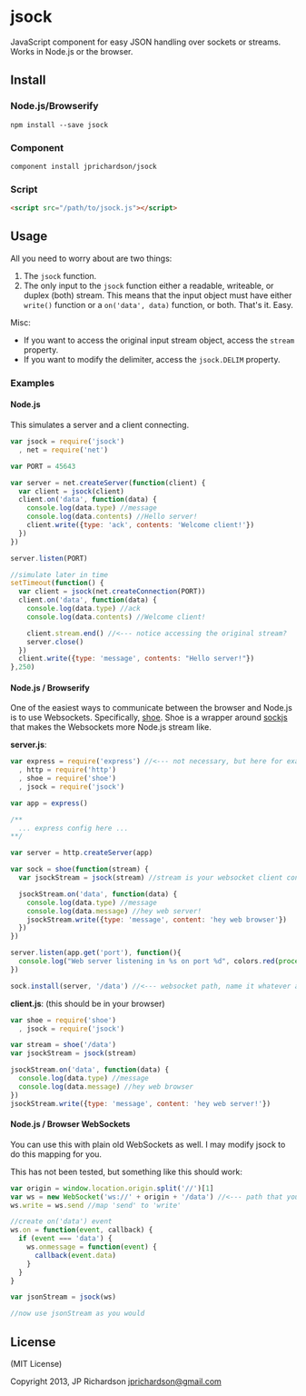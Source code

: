 jsock
=====

JavaScript component for easy JSON handling over sockets or streams. Works in Node.js or the browser.



Install
-------

### Node.js/Browserify

    npm install --save jsock


### Component

    component install jprichardson/jsock

### Script

```html
<script src="/path/to/jsock.js"></script>
```


Usage
-----

All you need to worry about are two things:

1. The `jsock` function.
2. The only input to the `jsock` function either a readable, writeable, or duplex (both) stream. This means that the input object must have either `write()` function or a `on('data', data)` function, or both. That's it. Easy.


Misc:

- If you want to access the original input stream object, access the `stream` property.
- If you want to modify the delimiter, access the `jsock.DELIM` property.


### Examples


#### Node.js

This simulates a server and a client connecting.

```js
var jsock = require('jsock')
  , net = require('net')

var PORT = 45643

var server = net.createServer(function(client) {
  var client = jsock(client)
  client.on('data', function(data) {
    console.log(data.type) //message
    console.log(data.contents) //Hello server!
    client.write({type: 'ack', contents: 'Welcome client!'})
  })
})

server.listen(PORT)

//simulate later in time
setTimeout(function() {
  var client = jsock(net.createConnection(PORT))
  client.on('data', function(data) {
    console.log(data.type) //ack
    console.log(data.contents) //Welcome client!

    client.stream.end() //<--- notice accessing the original stream?
    server.close()
  })
  client.write({type: 'message', contents: "Hello server!"})
},250)
```

#### Node.js / Browserify

One of the easiest ways to communicate between the browser and Node.js is to use Websockets. Specifically, [shoe](https://github.com/substack/shoe). Shoe is a wrapper around [sockjs](https://github.com/sockjs) that makes the Websockets more Node.js stream like.

**server.js**:
```js
var express = require('express') //<--- not necessary, but here for example
  , http = require('http')
  , shoe = require('shoe')
  , jsock = require('jsock')

var app = express()

/**
  ... express config here ...
**/

var server = http.createServer(app)

var sock = shoe(function(stream) {
  var jsockStream = jsock(stream) //stream is your websocket client connecting

  jsockStream.on('data', function(data) {
    console.log(data.type) //message
    console.log(data.message) //hey web server!
    jsockStream.write({type: 'message', content: 'hey web browser'})
  })
})

server.listen(app.get('port'), function(){
  console.log("Web server listening in %s on port %d", colors.red(process.env.NODE_ENV), app.get('port'));
})

sock.install(server, '/data') //<--- websocket path, name it whatever as long as it doesn't conflict with your express routes
```

**client.js**: (this should be in your browser)
```js
var shoe = require('shoe')
  , jsock = require('jsock')

var stream = shoe('/data')
var jsockStream = jsock(stream)

jsockStream.on('data', function(data) {
  console.log(data.type) //message
  console.log(data.message) //hey web browser
})
jsockStream.write({type: 'message', content: 'hey web server!'})
```


#### Node.js / Browser WebSockets

You can use this with plain old WebSockets as well.  I may modify jsock to do this mapping for you.

This has not been tested, but something like this should work:

```js
var origin = window.location.origin.split('//')[1]
var ws = new WebSocket('ws://' + origin + '/data') //<--- path that you define on the server
ws.write = ws.send //map 'send' to 'write'

//create on('data') event
ws.on = function(event, callback) {
  if (event === 'data') {
    ws.onmessage = function(event) {
      callback(event.data)
    }
  }
}

var jsonStream = jsock(ws) 

//now use jsonStream as you would

```



License
-------

(MIT License)

Copyright 2013, JP Richardson  <jprichardson@gmail.com>



